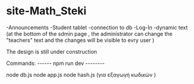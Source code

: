 # site-Math_Steki


-Announcements 
-Student tablet
-connection to db
-Log-In 
-dynamic text (at the bottom of the sdmin page , the administrator can change the "teachers" text and the changes will be visible to evry user )

The design is still under construction 


Commands:
------      npm run dev      --------

node db.js
node app.js
node hash.js  (για εξαγωγή κωδικών )

